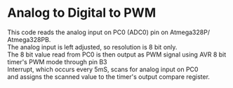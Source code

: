 <h1>Analog to Digital to PWM</h1>

This code reads the analog input on PC0 (ADC0) pin on Atmega328P/ Atmega328PB.</br>
The analog input is left adjusted, so resolution is 8 bit only. </br>
The 8 bit value read from PC0 is then output as PWM signal using AVR 8 bit timer's PWM mode through pin B3</br>
Interrupt, which occurs every 5mS, scans for analog input on PC0</br>
and assigns the scanned value to the timer's  output compare register.</br>
